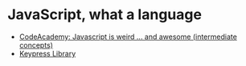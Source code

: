 JavaScript, what a language
==========
+ [CodeAcademy: Javascript is weird ... and awesome (intermediate concepts)](https://www.youtube.com/watch?v=JEq7Ehw-qk8&index=1&list=PLoYCgNOIyGABI011EYc-avPOsk1YsMUe_)
+ [Keypress Library](http://dmauro.github.io/Keypress/)
